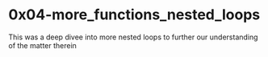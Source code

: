 # 0x04-more\_functions\_nested\_loops

This was a deep divee into more nested loops to further our understanding of the matter therein
